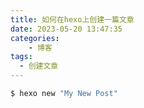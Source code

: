 ```yaml
---
title: 如何在hexo上创建一篇文章
date: 2023-05-20 13:47:35
categories:
    - 博客
tags:
  - 创建文章
---
```

``` bash
$ hexo new "My New Post"
```